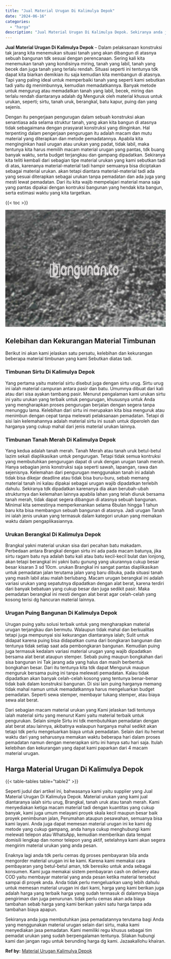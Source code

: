 ```yaml
---
title: "Jual Material Urugan Di Kalimulya Depok"
date: "2024-06-16"
categories: 
  - "harga"
description: "Jual Material Urugan Di Kalimulya Depok. Sekiranya anda juga membutuhkan jasa pemadatannya terutama bagi Anda yang menggunakan material urugan selain dari si..."
---
```


**Jual Material Urugan Di Kalimulya Depok** – Dalam pelaksanaan konstruksi tak jarang kita menemukan situasi tanah yang akan dibangun di atasnya sebuah bangunan tdk sesuai dengan perencanaan. Sering kali kita menemukan tanah yang kondisinya miring, tanah yang labil, tanah yang becek dan juga tanah yang terlalu rendah. Situasi seperti ini tentunya tdk dapat kita biarkan demikian itu saja kemudian kita membangun di atasnya. Tapi yang paling ideal untuk memperbaiki tanah yang seperti kami sebutkan tadi yaitu dg menimbunnya, kemudian memadatkannya. Banyak metode untuk mengurug atau memadatkan tanah yang labil, becek, miring dan terlalu rendah diantaranya adalah dg Menguruk oleh material khusus untuk urukan, seperti; sirtu, tanah uruk, berangkal, batu kapur, puing dan yang sejenis.

Dengan itu pengerjaan pengurugan dalam sebuah konstruksi akan senantiasa ada selama struktur tanah, yang akan kita bangun di atasnya tidak sebagaimana dengan prasyarat konstruksi yang diinginkan. Hal terpenting dalam pengerjaan pengurugan itu adalah macam dan mutu material yang diterapkan dan metode pemadatannya. Apabila kita menginginkan hasil urugan atau urukan yang padat, tidak labil, maka tentunya kita harus memilih macam material urugan yang pantas, tdk buang banyak waktu, serta budget terjangkau dan gampang dipadatkan. Sekiranya kita teliti kembali dari sebagian tipe material urukan yang kami sebutkan tadi di atas, karenanya material-material tadi hampir semuanya bisa diciptakan sebagai material urukan. akan tetapi diantara material-material tadi ada yang sesuai diterapkan sebagai urukan tanpa pemadatan dan ada juga yang mesti lewat pemadatan. Dari itu kita wajib mempelajari material mana saja yang pantas dipakai dengan kontruksi bangunan yang hendak kita bangun, serta estimasi waktu yang kita targetkan.

{{< toc >}}

![Jual Material Urugan Di Kalimulya Depok](/images/jual-urugan-11.png)

## Kelebihan dan Kekurangan Material Timbunan

Berikut ini akan kami jelaskan satu persatu, kelebihan dan kekurangan beberapa material timbunan yang kami Sebutkan diatas tadi.

### Timbunan Sirtu Di Kalimulya Depok

Yang pertama yaitu material sirtu disebut juga dengan sirtu urug. Sirtu urug ini ialah material campuran antara pasir dan batu. Umumnya dibuat dari kali atau dari sisa ayakan tambang pasir. Menurut pengalaman kami urukan sirtu ini yaitu urukan yang terbaik untuk pengurugan, khususnya untuk Anda yang mengharapkan proses pengurugan berjalan dengan segera tanpa menunggu lama. Kelebihan dari sirtu ini merupakan kita bisa menguruk atau menimbun dengan cepat tanpa melewati pelaksanaan pemadatan. Tetapi di sisi lain kelemahannya adalah material sirtu ini susah untuk diperoleh dan harganya yang cukup mahal dari jenis material urukan lainnya.

### Timbunan Tanah Merah Di Kalimulya Depok

Yang kedua adalah tanah merah. Tanah Merah atau tanah uruk betul-betul lazim sekali diaplikasikan untuk pengurugan. Tetapi tidak semua kontruksi yang membutuhkan pengurugan dapat di uruk dengan urugan tanah merah. Hanya sebagian jenis konstruksi saja seperti sawah, lapangan, rawa dan sejenisnya. Kelemahan dari pengurugan menggunakan tanah ini adalah tidak bisa dikejar deadline atau tidak bisa buru-buru, sebab memang material tanah ini kalau dipakai sebagai urugan wajib dipadatkan terlebih dahulu. Sekiranya tdk dipadatkan karenanya dia akan berubah-ubah strukturnya dan kelemahan lainnya apabila lahan yang telah diuruk bersama tanah merah, tidak dapat segera dibangun di atasnya sebuah bangunan. Minimal kita semestinya memperkenankan selama 6bulan hingga 1 tahun baru kita bisa membangun sebuah bangunan di atasnya. Jadi urugan Tanah ini ialah jenis urukan yang termasuk dalam kategori urukan yang memakan waktu dalam pengaplikasiannya.

### Urukan Berangkal Di Kalimulya Depok

Brangkal yakni material urukan sisa dari pecahan batu makadam. Perbedaan antara Brangkal dengan sirtu ini ada pada macam batunya, jika sirtu ragam batu nya adalah batu kali atau batu kecil-kecil bulat dan lonjong, akan tetapi berangkal ini yakni batu gunung yang ukurannya cukup besar besar kisaran 3 sd 10cm. urukan Brangkal ini sangat pantas diaplikasikan untuk pemadatan jalan terutama jalan yang baru dibuka, pada situasi tanah yang masih labil atau malah berlubang. Macam urugan berangkal ini adalah variasi urukan yang sepatutnya dipadatkan dengan alat berat, karena terdiri dari banyak bebatuan yang cukup besar dan juga sedikit pasir. Maka pemadatan berangkal ini mesti dengan alat berat agar celah-celah yang kosong terisi dg hancuran material lainnya.

### Urugan Puing Bangunan Di Kalimulya Depok

Urugan puing yaitu solusi terbaik untuk yang mengharapkan material urugan terjangkau dan bermutu. Walaupun tidak mahal dan berkualitas tetapi juga mempunyai sisi kekurangan diantaranya ialah; Sulit untuk didapat karena puing bisa didapatkan cuma dari bongkaran bangunan dan tentunya tidak setiap saat ada pembongkaran bangunan. Kemudian puing juga termasuk kedalam variasi material urugan yang wajib dipadatkan bersama alat berat ataupun stemper. Sebab puing maupun bongkahan dari sisa bangunan ini Tak jarang ada yang halus dan masih berbentuk bongkahan besar. Dari itu tentunya kita tdk dapat Menguruk maupun menguruk bersama puing ini tanpa melewati pemadatan. Kalau tidak dipadatkan akan banyak celah-celah kosong yang tentunya benar-benar tidak baik dalam konstruksi bangunan. Di sisi lain puing harganya memang tidak mahal namun untuk memadatkannya harus mengeluarkan budget pemadatan. Seperti sewa stemper, membayar tukang stemper, atau biaya sewa alat berat.

Dari sebagian macam material urukan yang Kami jelaskan tadi tentunya ialah material sirtu yang menurut Kami yaitu material terbaik untuk pengurukan. Selain simple Sirtu ini tdk membutuhkan pemadatan dengan alat berat atau lainnya, akibatnya walaupun harganya mahal sedikit akan tetapi tdk perlu mengeluarkan biaya untuk pemadatan. Selain dari itu hemat waktu dari yang seharusnya memakan waktu beberapa hari dalam proses pemadatan namun dengan menerapkan sirtu ini hanya satu hari saja. Itulah kelebihan dan kekurangan yang dapat kami paparkan dari 4 macam material urugan.

## Harga Material Urugan Di Kalimulya Depok

{{< table-tables table="table2" >}}

Seperti judul dari artikel ini, bahwasanya kami yaitu supplier yang Jual Material Urugan Di Kalimulya Depok. Material urukan yang kami jual diantaranya ialah sirtu urug, Brangkal, tanah uruk atau tanah merah. Kami menyediakan ketiga macam material tadi dengan kuantitas yang cukup banyak, kami juga umum melayani proyek skala kecil maupun besar baik proyek penimbunan jalan, Perumahan ataupun pesawahan, semuanya bisa kami layani. Anda juga dapat memesan material urugan ini ke kami dg metode yang cukup gampang, anda hanya cukup menghubungi kami melewati telepon atau WhatsApp, kemudian memberikan data tempat domisili lengkap dan nomor telepon yang aktif, setelahnya kami akan segera mengirim material urukan yang anda pesan.

Enaknya lagi anda tdk perlu cemas dg proses pembayaran bila anda mengorder material urugan ini ke kami. Karena kami memakai cara pembayaran yang betul-betul aman, tdk beresiko untuk anda sebagai konsumen. Kami juga memakai sistem pembayaran cash on delivery atau COD yaitu membayar material yang anda pesan ketika material tersebut sampai di proyek anda. Anda tidak perlu mengeluarkan uang lebih dahulu untuk memesan material urugan ini dari kami, harga yang kami berikan juga adalah harga yang terbaik harga yang sudah termasuk di dalamnya biaya pengiriman dan juga penurunan. tidak perlu cemas akan ada biaya tambahan sebab harga yang kami berikan yakni satu harga tanpa ada tambahan biaya apapun.

Sekiranya anda juga membutuhkan jasa pemadatannya terutama bagi Anda yang menggunakan material urugan selain dari sirtu, maka kami menyediakan jasa pemadatan. Kami memiliki regu khusus sebagai tim pemadat urukan yang sudah berpengalaman tentunya. Silakan hubungi kami dan jangan ragu untuk berunding harga dg kami. Jazaakallohu khairan.

**Ref by:** [Material Urugan Kalimulya Depok](https://id.wikipedia.org/wiki/Material)
